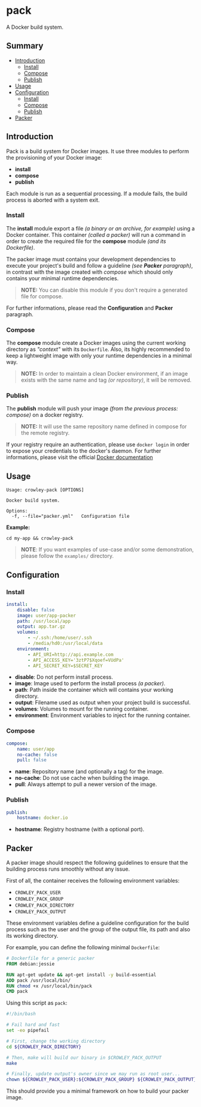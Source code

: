 # pack

A Docker build system.

## Summary

 * [Introduction](#introduction)
   * [Install](#install)
   * [Compose](#compose)
   * [Publish](#publish)
 * [Usage](#usage)
 * [Configuration](#configuration)
   * [Install](#install-1)
   * [Compose](#compose-1)
   * [Publish](#publish-1)
 * [Packer](#packer)

## Introduction

Pack is a build system for Docker images. It use three modules to perform the provisioning of your Docker image:

 * **install**
 * **compose**
 * **publish**

Each module is run as a sequential processing. If a module fails, the build process is aborted with a system exit.

### Install

The **install** module export a file _(a binary or an archive, for example)_ using a Docker container. This container _(called a packer)_ will run a command in order to create the required file for the **compose** module _(and its Dockerfile)_.

The packer image must contains your development dependencies to execute your project's build and follow a guideline _(see **Packer** paragraph)_, in contrast with the image created with _compose_ which should only contains your minimal runtime dependencies.

> **NOTE:** You can disable this module if you don't require a generated file for compose.

For further informations, please read the **Configuration** and **Packer** paragraph.

### Compose

The **compose** module create a Docker images using the current working directory as _"context"_ with its `Dockerfile`. Also, its highly recommended to keep a lightweight image with only your runtime dependencies in a minimal way.

> **NOTE:** In order to maintain a clean Docker environment, if an image exists with the same name and tag _(or repository)_, it will be removed.

### Publish

The **publish** module will push your image _(from the previous process: compose)_ on a docker registry.

> **NOTE:** It will use the same repository name defined in compose for the remote registry.

If your registry require an authentication, please use `docker login` in order to expose your credentials to the docker's daemon. For further informations, please visit the official [Docker documentation](https://docs.docker.com/engine/reference/commandline/login/)

## Usage

```
Usage: crowley-pack [OPTIONS]

Docker build system.

Options:
  -f, --file="packer.yml"   Configuration file
```

**Example:**

`cd my-app && crowley-pack`

> **NOTE**: If you want examples of use-case and/or some demonstration, please follow the `examples/` directory.

## Configuration

### Install

```yaml
install:
    disable: false
    image: user/app-packer
    path: /usr/local/app
    output: app.tar.gz
    volumes:
        - ~/.ssh:/home/user/.ssh
        - /media/hd0:/usr/local/data
    environment:
        - API_URI=http://api.example.com
        - API_ACCESS_KEY='3ztP7$Xqoef=VUdPa'
        - API_SECRET_KEY=$SECRET_KEY
```

* **disable**: Do not perform install process.
* **image**: Image used to perform the install process _(a packer)_.
* **path**: Path inside the container which will contains your working directory.
* **output**: Filename used as output when your project build is successful.
* **volumes**: Volumes to mount for the running container.
* **environment**: Environment variables to inject for the running container.

### Compose

```yaml
compose:
    name: user/app
    no-cache: false
    pull: false
```

* **name**: Repository name (and optionally a tag) for the image.
* **no-cache**: Do not use cache when building the image.
* **pull**: Always attempt to pull a newer version of the image.

### Publish

```yaml
publish:
    hostname: docker.io
```

* **hostname**: Registry hostname (with a optional port).

## Packer

A packer image should respect the following guidelines to ensure that the building process runs smoothly without any issue.

First of all, the container receives the following environment variables:

 * `CROWLEY_PACK_USER`
 * `CROWLEY_PACK_GROUP`
 * `CROWLEY_PACK_DIRECTORY`
 * `CROWLEY_PACK_OUTPUT`

These environment variables define a guideline configuration for the build process such as the user and the group of the output file, its path and also its working directory.

For example, you can define the following minimal `Dockerfile`:

```dockerfile
# Dockerfile for a generic packer
FROM debian:jessie

RUN apt-get update && apt-get install -y build-essential
ADD pack /usr/local/bin/
RUN chmod +x /usr/local/bin/pack
CMD pack
```

Using this script as `pack`:

```bash
#!/bin/bash

# Fail hard and fast
set -eo pipefail

# First, change the working directory
cd ${CROWLEY_PACK_DIRECTORY}

# Then, make will build our binary in $CROWLEY_PACK_OUTPUT
make

# Finally, update output's owner since we may run as root user...
chown ${CROWLEY_PACK_USER}:${CROWLEY_PACK_GROUP} ${CROWLEY_PACK_OUTPUT}
```

This should provide you a minimal framework on how to build your packer image.
